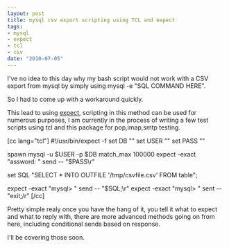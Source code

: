 ```yaml
--- 
layout: post
title: mysql csv export scripting using TCL and expect
tags: 
- mysql
- expect
- tcl
- csv
date: "2010-07-05"
---
```

I've no idea to this day why my bash script would not work with a CSV export from mysql by simply using mysql -e "SQL COMMAND HERE".

So I had to come up with a workaround quickly.

This lead to using <a href="http://linux.die.net/man/1/expect">expect</a>, scripting in this method can be used for numerous purposes, I am currently in the process of writing a few test scripts using tcl and this package for pop,imap,smtp testing.

[cc lang="tcl"]
#!/usr/bin/expect -f
set DB "<database>"
set USER "<user>"
set PASS "<password>"

spawn mysql -u $USER -p $DB
match_max 100000
expect -exact "assword: "
send -- "$PASS\r"

set SQL "SELECT * INTO OUTFILE '/tmp/csvfile.csv' FROM table";

expect -exact "mysql> "
send -- "$SQL;\r"
expect -exact "mysql> "
sent -- "exit;/r"
[/cc]

Pretty simple realy once you have the hang of it, you tell it what to expect and what to reply with, there are more advanced methods going on from here, including conditional sends based on response.

I'll be covering those soon.
